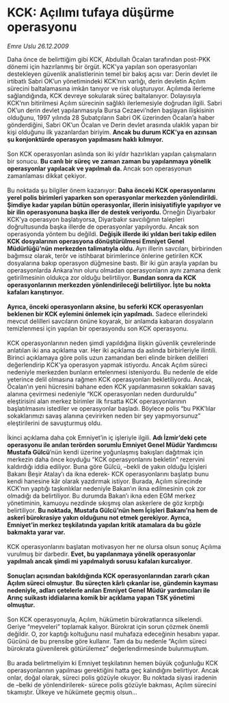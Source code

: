 # KCK: Açılımı tufaya düşürme operasyonu

*Emre Uslu 26.12.2009*

<div class="yazi">Daha önce de belirttiğim gibi KCK, Abdullah Öcalan tarafından post-PKK dönemi için hazırlanmış bir örgüt. KCK’ya yapılan son operasyonları destekleyen güvenlik analistlerinin temel bir bakış açısı var: Derin devlet ile irtibatlı Sabri OK’un yönetimindeki KCK’nın varlığı, derin devletin Açılım sürecini baltalamasına imkân tanıyor ve risk oluşturuyor. Açılımda ilerleme sağlandığında, KCK devreye sokularak süreç baltalanıyor. Dolayısıyla KCK’nın bitirilmesi Açılım sürecinin sağlıklı ilerlemesiyle doğrudan ilgili. Sabri OK’un derin devlet yapılanmasıyla Bursa Cezaevi’nden başlayan ilişkisinin olduğunu, 1997 yılında 28 Şubatçıların Sabri OK üzerinden Öcalan’a haber gönderdiğini, Sabri OK’un Öcalan ve Derin devlet arasında ulaklık yapan bir kişi olduğunu ilk yazanlardan biriyim. <b>Ancak bu durum KCK’ya en azınsan şu konjonktürde operasyon yapılmasını haklı kılmıyor.</b> <br/><br/>Son KCK operasyonları aslında son iki yıldır hazırlıkları yapılan çalışmaların bir sonucu. <b>Bu canlı bir süreç ve zaman zaman bu yapılanmaya yönelik operasyonlar yapılacak ve yapılmalı da. </b>Ancak son operasyonun zamanlaması dikkat çekiyor. <br/><br/>Bu noktada şu bilgiler önem kazanıyor: <b>Daha önceki KCK operasyonlarını yerel polis birimleri yaparken son operasyonlar merkezden yönlendirildi. Şimdiye kadar yapılan bütün operasyonlar, illerin inisiyatifiyle yapılıyor ve bir ilin operasyonuna başka iller de destek veriyordu. </b>Örneğin Diyarbakır KCK’ya operasyon başlatıyorsa, Diyarbakır savcılığının talepleri doğrultusunda başka illerde de operasyonlar yapılıyordu. Ancak son operasyonda yöntem bu değildi. <b>Değişik illerde iki yıldan beri takip edilen KCK dosyalarının operasyona dönüştürülmesi Emniyet Genel Müdürlüğü’nün merkezden talimatıyla oldu. </b>Ayrı illerin savcıları, birbirinden bağımsız olarak, terör ve istihbarat birimlerince önlerine getirilen KCK dosyalarına bakıp operasyon düğmesine bastı. Bir iki gün arayla yapılan bu operasyonlarda Ankara’nın oluru olmadan operasyonların aynı zamana denk getirilmesinin oldukça zor olduğu belirtiliyor. <b>Bundan sonra da KCK operasyonlarının merkezden yönlendirileceği belirtiliyor. İşte bu nokta kafaları karıştırıyor. <br/><br/>Ayrıca, önceki operasyonların aksine, bu seferki KCK operasyonları beklenen bir KCK eylemini önlemek için yapılmadı.</b> Sadece ellerindeki mevcut delilleri savcıların önüne koyarak, bir anlamda kabaran dosyaların temizlenmesi için yapılan bir operasyondu son KCK operasyonu. <br/><br/>KCK operasyonlarının neden şimdi yapıldığına ilişkin güvenlik çevrelerinde anlatılan iki ana açıklama var. Her iki açıklama da aslında birbirleriyle ilintili. Birinci açıklamaya göre polis uzun zamandan beri elinde biriken delilleri değerlendirip KCK’ya operasyon yapmak istiyordu. Ancak Açılım süreci nedeniyle merkezden bunların ertelenmesi isteniyordu. Bu nedenle de elde yeterince delil olmasına rağmen KCK operasyonları bekletiliyordu. Ancak, Öcalan’ın yeni hücresini bahane eden KCK yapılanmasının sokakları savaş alanına çevirmesi nedeniyle “KCK operasyonları neden durduruldu” eleştirisini alan merkez birimler ilk fırsatta KCK operasyonlarının başlatılmasını istediler ve operasyonlar başladı. Böylece polis “bu PKK’lılar sokaklarımızı savaş alanına çevirirken neden bir şey yapmıyorsunuz” eleştirilerini de savuşturmuş oldu. <br/><br/>İkinci açıklama daha çok Emniyet’in iç işleriyle ilgili. <b>Adı İzmir’deki çete operasyonu ile anılan terörden sorumlu Emniyet Genel Müdür Yardımcısı Mustafa Gülcü</b>’nün kendi üzerine yoğunlaşmış bakışları dağıtmak için merkezin daha önce koyduğu “KCK operasyonlarını bekletin” rezervini kaldırdığı iddia ediliyor. Buna göre Gülcü, –bekli de yakın olduğu İçişleri Bakanı Beşir Atalay’ı da ikna ederek- KCK operasyonlarını başlatıp bunu kendi hanesine kâr olarak yazdırmak istiyor. Burada, Açılım sürecinde KCK’nın yaptığı taşkınlıklar nedeniyle Bakan’ın ikna edilmesinin çok zor olmadığı da belirtiliyor. Bu durumda Bakan’ı ikna eden EGM merkez yönetiminin, kamuoyu nezdinde sıkışmış olan askerlere de göz kırptığı belirtiliyor. <b>Bu noktada, Mustafa Gülcü’nün hem İçişleri Bakanı’na hem de askerî bürokrasiye yakın olduğunu not etmek gerekiyor. Ayrıca, Emniyet’in merkez teşkilatında yapılan kritik atamalara da bu gözle bakmakta yarar var. </b><br/><br/>KCK operasyonlarını başlatan motivasyon her ne olursa olsun sonuç Açılıma vurulmuş bir darbedir. <b>Evet, bu yapılanmaya yönelik operasyonlar yapılmalı ancak şimdi mi yapılmalıydı sorusu kafaları kurcalıyor</b>. <b><br/><br/>Sonuçları açısından bakıldığında KCK operasyonlarından zararlı çıkan Açılım süreci olmuştur</b>. <b>Bu süreçten kârlı çıkanlar ise, gündemin kayması nedeniyle, adları çetelerle anılan Emniyet Genel Müdür yardımcıları ile Arınç suikastı iddialarına komik bir açıklama yapan TSK yönetimi olmuştur. </b><br/><br/>Son KCK operasyonuyla, Açılım, hükümetin bürokratlarınca silkelendi. Geriye “meyveleri” toplamak kalıyor. Bürokrat için sorun çözmek önemli değildir. O, zor kaptığı koltuğunu nasıl muhafaza edeceğinin hesabını yapar. Gücünü de bu prensibe göre kullanır. Tam da bu nedenle “Açılım süreci bürokrata güvenilerek götürülemez” değerlendirmesinde bulunmuştum. <br/><br/>Bu arada belirtmeliyim ki Emniyet teşkilatının hemen büyük çoğunluğu KCK operasyonlarının yapılması gerektiğini hatta geç kalındığını belirtiyor. Ancak onlar, doğal olarak, süreci polis gözüyle okuyor. Bu noktada siyasi iradenin de –belki de yönlendirilerek- sürece polis gözüyle bakması, Açılım sürecini tıkamıştır. Ülkeye ve hükümete geçmiş olsun...
              </div>

